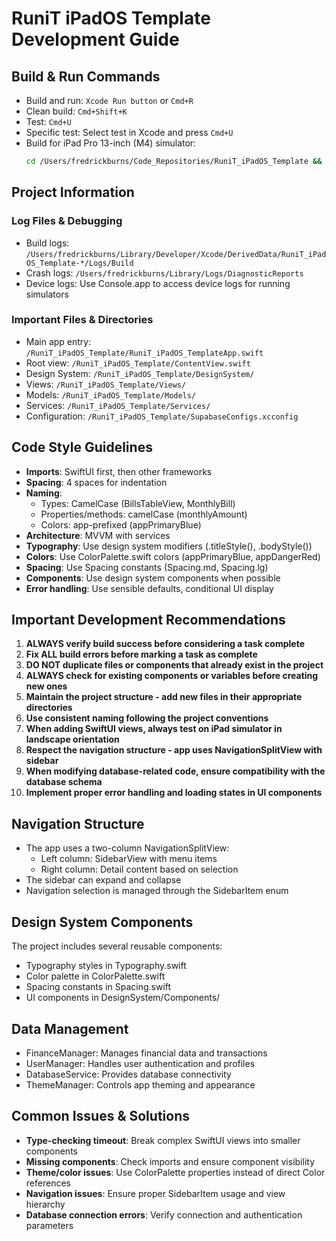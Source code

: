 # RuniT iPadOS Template Development Guide

## Build & Run Commands
- Build and run: `Xcode Run button` or `Cmd+R`
- Clean build: `Cmd+Shift+K` 
- Test: `Cmd+U`
- Specific test: Select test in Xcode and press `Cmd+U`
- Build for iPad Pro 13-inch (M4) simulator:
  ```bash
  cd /Users/fredrickburns/Code_Repositories/RuniT_iPadOS_Template && xcodebuild clean build -scheme RuniT_iPadOS_Template -configuration Debug -destination 'platform=iOS Simulator,name=iPad Pro 13-inch (M4)'
  ```

## Project Information

### Log Files & Debugging
- Build logs: `/Users/fredrickburns/Library/Developer/Xcode/DerivedData/RuniT_iPadOS_Template-*/Logs/Build`
- Crash logs: `/Users/fredrickburns/Library/Logs/DiagnosticReports`
- Device logs: Use Console.app to access device logs for running simulators

### Important Files & Directories
- Main app entry: `/RuniT_iPadOS_Template/RuniT_iPadOS_TemplateApp.swift`
- Root view: `/RuniT_iPadOS_Template/ContentView.swift`
- Design System: `/RuniT_iPadOS_Template/DesignSystem/`
- Views: `/RuniT_iPadOS_Template/Views/`
- Models: `/RuniT_iPadOS_Template/Models/`
- Services: `/RuniT_iPadOS_Template/Services/`
- Configuration: `/RuniT_iPadOS_Template/SupabaseConfigs.xcconfig`

## Code Style Guidelines
- **Imports**: SwiftUI first, then other frameworks
- **Spacing**: 4 spaces for indentation
- **Naming**:
  - Types: CamelCase (BillsTableView, MonthlyBill)
  - Properties/methods: camelCase (monthlyAmount)
  - Colors: app-prefixed (appPrimaryBlue)
- **Architecture**: MVVM with services
- **Typography**: Use design system modifiers (.titleStyle(), .bodyStyle())
- **Colors**: Use ColorPalette.swift colors (appPrimaryBlue, appDangerRed)
- **Spacing**: Use Spacing constants (Spacing.md, Spacing.lg)
- **Components**: Use design system components when possible
- **Error handling**: Use sensible defaults, conditional UI display

## Important Development Recommendations
1. **ALWAYS verify build success before considering a task complete**
2. **Fix ALL build errors before marking a task as complete**
3. **DO NOT duplicate files or components that already exist in the project**
4. **ALWAYS check for existing components or variables before creating new ones**
5. **Maintain the project structure - add new files in their appropriate directories**
6. **Use consistent naming following the project conventions**
7. **When adding SwiftUI views, always test on iPad simulator in landscape orientation**
8. **Respect the navigation structure - app uses NavigationSplitView with sidebar**
9. **When modifying database-related code, ensure compatibility with the database schema**
10. **Implement proper error handling and loading states in UI components**

## Navigation Structure
- The app uses a two-column NavigationSplitView:
  - Left column: SidebarView with menu items
  - Right column: Detail content based on selection
- The sidebar can expand and collapse
- Navigation selection is managed through the SidebarItem enum

## Design System Components
The project includes several reusable components:
- Typography styles in Typography.swift
- Color palette in ColorPalette.swift
- Spacing constants in Spacing.swift
- UI components in DesignSystem/Components/

## Data Management
- FinanceManager: Manages financial data and transactions
- UserManager: Handles user authentication and profiles
- DatabaseService: Provides database connectivity
- ThemeManager: Controls app theming and appearance

## Common Issues & Solutions
- **Type-checking timeout**: Break complex SwiftUI views into smaller components
- **Missing components**: Check imports and ensure component visibility
- **Theme/color issues**: Use ColorPalette properties instead of direct Color references
- **Navigation issues**: Ensure proper SidebarItem usage and view hierarchy
- **Database connection errors**: Verify connection and authentication parameters